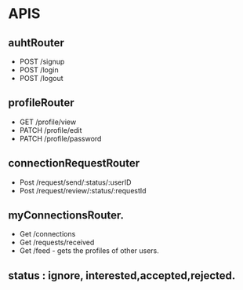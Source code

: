 # APIS

## auhtRouter
- POST  /signup
- POST /login
- POST /logout

## profileRouter
- GET /profile/view
- PATCH /profile/edit
- PATCH /profile/password

## connectionRequestRouter
- Post /request/send/:status/:userID
- Post /request/review/:status/:requestId

## myConnectionsRouter.
- Get /connections
- Get /requests/received
- Get /feed - gets the profiles of other users.

## status : ignore, interested,accepted,rejected.
